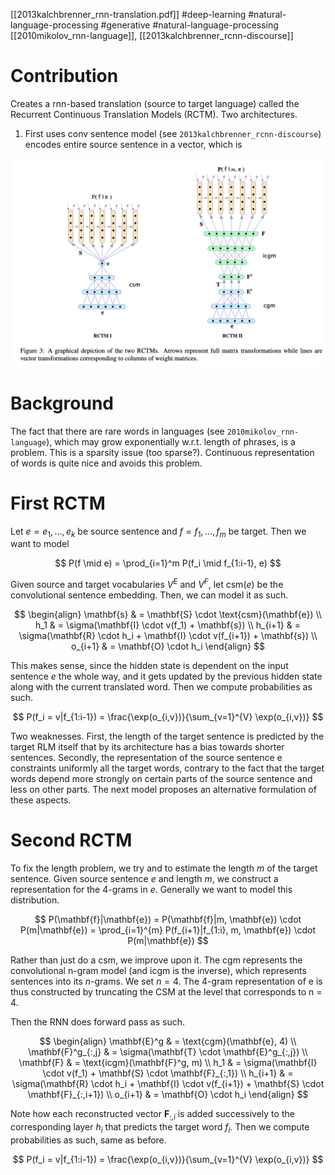 [[2013kalchbrenner_rnn-translation.pdf]]
#deep-learning #natural-language-processing #generative
#natural-language-processing
[[2010mikolov_rnn-language]], [[2013kalchbrenner_rcnn-discourse]]

# Contribution 

   Creates a rnn-based translation (source to target language) called the Recurrent Continuous Translation Models (RCTM). Two architectures. 
   1. First uses conv sentence model (see `2013kalchbrenner_rcnn-discourse`) encodes entire source sentence in a vector, which is 

   ![image](img/rctm.png)

# Background 

   The fact that there are rare words in languages (see `2010mikolov_rnn-language`), which may grow exponentially w.r.t. length of phrases, is a problem. This is a sparsity issue (too sparse?). Continuous representation of words is quite nice and avoids this problem. 

# First RCTM 

   Let $e = e_1, \ldots, e_k$ be source sentence and $f = f_1, \ldots, f_m$ be target. Then we want to model 

   $$ 
      P(f \mid e) = \prod_{i=1}^m P(f_i \mid f_{1:i-1}, e)
   $$ 

   Given source and target vocabularies $V^E$ and $V^F$, let $\mathrm{csm}(e)$ be the convolutional sentence embedding. Then, we can model it as such. 

   $$ 
   \begin{align}
      \mathbf{s} & = \mathbf{S} \cdot \text{csm}(\mathbf{e}) \\ 
      h_1 & = \sigma(\mathbf{I} \cdot v(f_1) + \mathbf{s}) \\
      h_{i+1} & = \sigma(\mathbf{R} \cdot h_i + \mathbf{I} \cdot v(f_{i+1}) + \mathbf{s}) \\
      o_{i+1} & = \mathbf{O} \cdot h_i
   \end{align}
   $$ 

   This makes sense, since the hidden state is dependent on the input sentence $e$ the whole way, and it gets updated by the previous hidden state along with the current translated word. Then we compute probabilities as such. 

   $$ 
      P(f_i = v|f_{1:i-1}) = \frac{\exp(o_{i,v})}{\sum_{v=1}^{V} \exp(o_{i,v})}
   $$

   Two weaknesses.  First, the length of the target sentence is predicted by the target RLM itself that by its architecture has a bias towards shorter sentences. Secondly, the representation of the source sentence e constraints uniformly all the target words, contrary to the fact that the target words depend more strongly on certain parts of the source sentence and less on other parts. The next model proposes an alternative formulation of these aspects.

# Second RCTM 

   To fix the length problem, we try and to estimate the length $m$ of the target sentence. Given source sentence $e$ and length $m$, we construct a representation for the $4$-grams in $e$. Generally we want to model this distribution. 

   $$ 
      P(\mathbf{f}|\mathbf{e}) = P(\mathbf{f}|m, \mathbf{e}) \cdot P(m|\mathbf{e}) = \prod_{i=1}^{m} P(f_{i+1}|f_{1:i}, m, \mathbf{e}) \cdot P(m|\mathbf{e})
   $$

   Rather than just do a csm, we improve upon it. The cgm represents the convolutional n-gram model (and icgm is the inverse), which represents sentences into its $n$-grams. We set $n=4$. The 4-gram representation of e is thus constructed by truncating the CSM at the level that corresponds to n = 4.

   Then the RNN does forward pass as such. 

   $$ 
   \begin{align}
      \mathbf{E}^g & = \text{cgm}(\mathbf{e}, 4) \\
      \mathbf{F}^g_{:,j} & = \sigma(\mathbf{T} \cdot \mathbf{E}^g_{:,j}) \\ 
      \mathbf{F} & = \text{icgm}(\mathbf{F}^g, m) \\ 
      h_1 & = \sigma(\mathbf{I} \cdot v(f_1) + \mathbf{S} \cdot \mathbf{F}_{:,1}) \\ 
      h_{i+1} & = \sigma(\mathbf{R} \cdot h_i + \mathbf{I} \cdot v(f_{i+1}) + \mathbf{S} \cdot \mathbf{F}_{:,i+1}) \\ 
      o_{i+1} & = \mathbf{O} \cdot h_i
   \end{align}
   $$

   Note how each reconstructed vector $\mathbf{F}_{:,i}$ is added successively to the corresponding layer $h_i$ that predicts the target word $f_i$. Then we compute probabilities as such, same as before. 

   $$ 
      P(f_i = v|f_{1:i-1}) = \frac{\exp(o_{i,v})}{\sum_{v=1}^{V} \exp(o_{i,v})}
   $$

